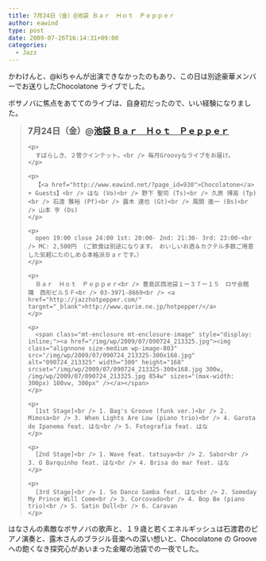 ```yaml
---
title: 7月24日（金）@池袋 Ｂａｒ　Ｈｏｔ　Ｐｅｐｐｅｒ
author: eawind
type: post
date: 2009-07-26T16:14:31+09:00
categories:
  - Jazz
---
```

かわけんと、@kiちゃんが出演できなかったのもあり、この日は別途豪華メンバーでお送りしたChocolatone ライブでした。

ボサノバに焦点をあててのライブは、自身初だったので、いい経験になりました。

<div>
  <blockquote>
    <p>
      <big><strong>7月24日（金）@<a href="http://jazzhotpepper.com/" target="_blank">池袋 Ｂａｒ　Ｈｏｔ　Ｐｅｐｐｅｒ</a></strong></big>
    </p>

    <p>
      すばらしき、２管クインテット。<br /> 毎月Groovyなライブをお届け。
    </p>

    <p>
      【<a href="http://www.eawind.net/?page_id=930">Chocolatone</a> + Guests】<br /> はな (Vo)<br /> 野下 聖司 (Ts)<br /> 久原 博高 (Tp)<br /> 石渡 雅裕 (Pf)<br /> 露木 達也 (Gt)<br /> 風間 進一 (Bs)<br /> 山本 亨 (Ds)
    </p>

    <p>
      open 19:00 close 24:00 1st: 20:00- 2nd: 21:30- 3rd: 23:00-<br /> MC: 2,500円 （ご飲食は別途になります。　おいしいお酒＆カクテル多数ご用意した気軽にたのしめる本格派Ｂａｒです。）
    </p>

    <p>
      Ｂａｒ　Ｈｏｔ　Ｐｅｐｐｅｒ<br /> 豊島区西池袋１ー３７ー１５　ロサ会館　隣　西形ビル５Ｆ<br /> 03-3971-8669<br /> <a href="http://jazzhotpepper.com/" target="_blank">http://www.qurie.ne.jp/hotpepper/</a>
    </p>

    <p>
      <span class="mt-enclosure mt-enclosure-image" style="display: inline;"><a href="/img/wp/2009/07/090724_213325.jpg"><img class="alignnone size-medium wp-image-803" src="/img/wp/2009/07/090724_213325-300x168.jpg" alt="090724_213325" width="300" height="168" srcset="/img/wp/2009/07/090724_213325-300x168.jpg 300w, /img/wp/2009/07/090724_213325.jpg 854w" sizes="(max-width: 300px) 100vw, 300px" /></a></span>
    </p>

    <p>
      [1st Stage]<br /> 1. Bag's Groove (funk ver.)<br /> 2. Mimosa<br /> 3. When Lights Are Low (piano trio)<br /> 4. Garota de Ipanema feat. はな<br /> 5. Fotografia feat. はな
    </p>

    <p>
      [2nd Stage]<br /> 1. Wave feat. tatsuya<br /> 2. Sabor<br /> 3. O Barquinho feat. はな<br /> 4. Brisa do mar feat. はな
    </p>

    <p>
      [3rd Stage]<br /> 1. So Danco Samba feat. はな<br /> 2. Someday My Prince Will Come<br /> 3. Corcovado<br /> 4. Bop Be (piano trio)<br /> 5. Satin Doll<br /> 6. Caravan
    </p>
  </blockquote>

  <div>
  </div>

  <p>
    はなさんの素敵なボサノバの歌声と、１９歳と若くエネルギッシュは石渡君のピアノ演奏と、露木さんのブラジル音楽への深い想いと、Chocolatone の Groove への飽くなき探究心があいまった金曜の池袋での一夜でした。
  </p>
</div>
